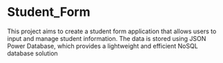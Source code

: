 # Student_Form
This project aims to create a student form application that allows users to input and manage student information. The data is stored using JSON Power Database, which provides a lightweight and efficient NoSQL database solution
